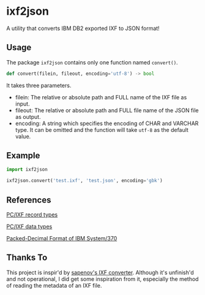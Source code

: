 # ixf2json

A utility that converts IBM DB2 exported IXF to JSON format!

## Usage

The package `ixf2json` contains only one function named `convert()`. 

```python
def convert(filein, fileout, encoding='utf-8') -> bool
```

It takes three parameters.

* filein: The relative or absolute path and FULL name of the IXF file as input.
* fileout: The relative or absolute path and FULL file name of the JSON file as output.
* encoding: A string which specifies the encoding of CHAR and VARCHAR type. It can be omitted and the function will take `utf-8` as the default value.

## Example

```python
import ixf2json

ixf2json.convert('test.ixf', 'test.json', encoding='gbk')
```

## References

[PC/IXF record types](https://www.ibm.com/support/knowledgecenter/SSEPGG_9.7.0/com.ibm.db2.luw.admin.dm.doc/doc/r0004668.html)

[PC/IXF data types](https://www.ibm.com/support/knowledgecenter/SSEPGG_9.7.0/com.ibm.db2.luw.admin.dm.doc/doc/r0004669.html)

[Packed-Decimal Format of IBM System/370](https://www.ibm.com/support/knowledgecenter/en/ssw_ibm_i_73/rzasd/padecfo.htm)

## Thanks To

This project is inspir'd by [sapenov's IXF converter](https://github.com/sapenov/IXF). Although it's unfinish'd and not operational, I did get some inspiration from it, especially the method of reading the metadata of an IXF file.